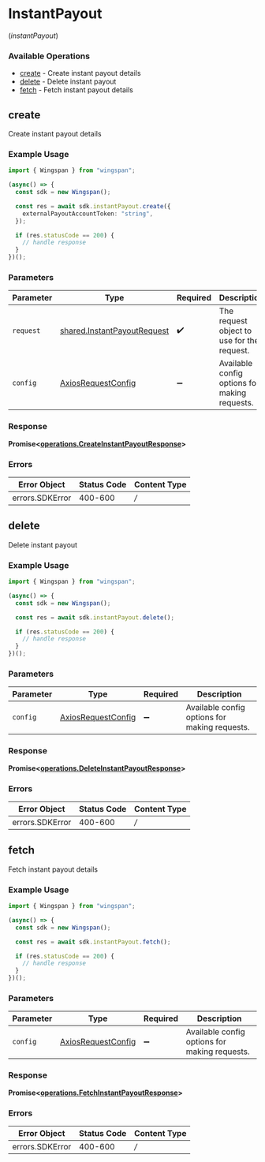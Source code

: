 # InstantPayout
(*instantPayout*)

### Available Operations

* [create](#create) - Create instant payout details
* [delete](#delete) - Delete instant payout
* [fetch](#fetch) - Fetch instant payout details

## create

Create instant payout details

### Example Usage

```typescript
import { Wingspan } from "wingspan";

(async() => {
  const sdk = new Wingspan();

  const res = await sdk.instantPayout.create({
    externalPayoutAccountToken: "string",
  });

  if (res.statusCode == 200) {
    // handle response
  }
})();
```

### Parameters

| Parameter                                                                      | Type                                                                           | Required                                                                       | Description                                                                    |
| ------------------------------------------------------------------------------ | ------------------------------------------------------------------------------ | ------------------------------------------------------------------------------ | ------------------------------------------------------------------------------ |
| `request`                                                                      | [shared.InstantPayoutRequest](../../sdk/models/shared/instantpayoutrequest.md) | :heavy_check_mark:                                                             | The request object to use for the request.                                     |
| `config`                                                                       | [AxiosRequestConfig](https://axios-http.com/docs/req_config)                   | :heavy_minus_sign:                                                             | Available config options for making requests.                                  |


### Response

**Promise<[operations.CreateInstantPayoutResponse](../../sdk/models/operations/createinstantpayoutresponse.md)>**
### Errors

| Error Object    | Status Code     | Content Type    |
| --------------- | --------------- | --------------- |
| errors.SDKError | 400-600         | */*             |

## delete

Delete instant payout

### Example Usage

```typescript
import { Wingspan } from "wingspan";

(async() => {
  const sdk = new Wingspan();

  const res = await sdk.instantPayout.delete();

  if (res.statusCode == 200) {
    // handle response
  }
})();
```

### Parameters

| Parameter                                                    | Type                                                         | Required                                                     | Description                                                  |
| ------------------------------------------------------------ | ------------------------------------------------------------ | ------------------------------------------------------------ | ------------------------------------------------------------ |
| `config`                                                     | [AxiosRequestConfig](https://axios-http.com/docs/req_config) | :heavy_minus_sign:                                           | Available config options for making requests.                |


### Response

**Promise<[operations.DeleteInstantPayoutResponse](../../sdk/models/operations/deleteinstantpayoutresponse.md)>**
### Errors

| Error Object    | Status Code     | Content Type    |
| --------------- | --------------- | --------------- |
| errors.SDKError | 400-600         | */*             |

## fetch

Fetch instant payout details

### Example Usage

```typescript
import { Wingspan } from "wingspan";

(async() => {
  const sdk = new Wingspan();

  const res = await sdk.instantPayout.fetch();

  if (res.statusCode == 200) {
    // handle response
  }
})();
```

### Parameters

| Parameter                                                    | Type                                                         | Required                                                     | Description                                                  |
| ------------------------------------------------------------ | ------------------------------------------------------------ | ------------------------------------------------------------ | ------------------------------------------------------------ |
| `config`                                                     | [AxiosRequestConfig](https://axios-http.com/docs/req_config) | :heavy_minus_sign:                                           | Available config options for making requests.                |


### Response

**Promise<[operations.FetchInstantPayoutResponse](../../sdk/models/operations/fetchinstantpayoutresponse.md)>**
### Errors

| Error Object    | Status Code     | Content Type    |
| --------------- | --------------- | --------------- |
| errors.SDKError | 400-600         | */*             |
